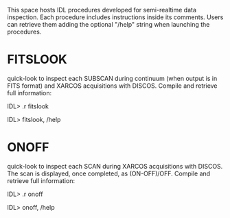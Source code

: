 This space hosts IDL procedures developed for semi-realtime data inspection.
Each procedure includes instructions inside its comments. Users can retrieve them adding the optional "/help" string when launching the procedures.   

# FITSLOOK 

quick-look to inspect each SUBSCAN during continuum (when output is in FITS format) and XARCOS acquisitions with DISCOS. 
Compile and retrieve full information:

IDL> .r fitslook

IDL> fitslook, /help


# ONOFF

quick-look to inspect each SCAN during XARCOS acquisitions with DISCOS. The scan is displayed, once completed, as (ON-OFF)/OFF. 
Compile and retrieve full information:

IDL> .r onoff

IDL> onoff, /help
